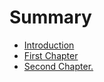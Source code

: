# Summary

* [Introduction](README.md)
* [First Chapter](chapter1.md)
* [Second Chapter. ](second-chapter.md)

